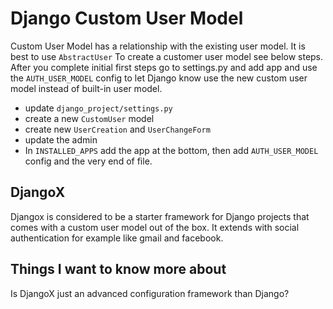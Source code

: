 # Django Custom User Model

Custom User Model has a relationship with the existing user model. It is best to use `AbstractUser` To create a customer user model see below steps. After you complete initial first steps go to settings.py and add app and use the `AUTH_USER_MODEL` config to let Django know use the new custom user model instead of built-in user model.

- update `django_project/settings.py`
- create a new `CustomUser` model
- create new `UserCreation` and `UserChangeForm`
- update the admin
- In `INSTALLED_APPS` add the app at the bottom, then add `AUTH_USER_MODEL` config and the very end of file.

## DjangoX

Djangox is considered to be a starter framework for Django projects that comes with a custom user model out of the box. It extends with social authentication for example like gmail and facebook.

## Things I want to know more about

Is DjangoX just an advanced configuration framework than Django?

